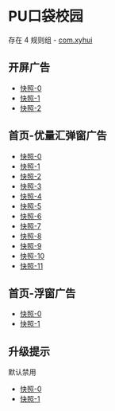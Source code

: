 # PU口袋校园

存在 4 规则组 - [com.xyhui](/src/apps/com.xyhui.ts)

## 开屏广告

- [快照-0](https://gkd-kit.gitee.io/import/12642486)
- [快照-1](https://i.gkd.li/import/12846496)
- [快照-2](https://i.gkd.li/import/12868232)

## 首页-优量汇弹窗广告

- [快照-0](https://gkd-kit.gitee.io/import/12642482)
- [快照-1](https://gkd-kit.gitee.io/import/12646347)
- [快照-2](https://gkd-kit.gitee.io/import/12646519)
- [快照-3](https://i.gkd.li/import/12793157)
- [快照-4](https://i.gkd.li/import/12793177)
- [快照-5](https://i.gkd.li/import/12868157)
- [快照-6](https://i.gkd.li/import/12868369)
- [快照-7](https://gkd-kit.gitee.io/import/12646541)
- [快照-8](https://gkd-kit.gitee.io/import/12643276)
- [快照-9](https://i.gkd.li/import/12793180)
- [快照-10](https://i.gkd.li/import/12868503)
- [快照-11](https://gkd-kit.gitee.io/import/12646420)

## 首页-浮窗广告

- [快照-0](https://i.gkd.li/import/12846543)
- [快照-1](https://i.gkd.li/import/12868119)

## 升级提示

默认禁用

- [快照-0](https://i.gkd.li/import/12908853)
- [快照-1](https://i.gkd.li/import/12908865)
